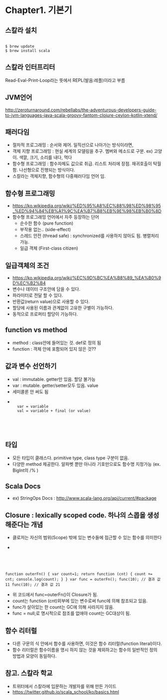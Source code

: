 # Chapter1. 기본기

## 스칼라 설치
<pre><code>
$ brew update
$ brew install scala
</code></pre>

## 스칼라 인터프리터
Read-Eval-Print-Loop라는 뜻에서 REPL(발음:레플)이라고 부름

## JVM언어
http://zeroturnaround.com/rebellabs/the-adventurous-developers-guide-to-jvm-languages-java-scala-groovy-fantom-clojure-ceylon-kotlin-xtend/

## 패러다임
- 절차적 프로그래밍 : 순서와 제어. 일직선으로 나아가는 방식이라면,
- 객체 지향 프로그래밍 : 현실 세계의 모델링을 추구. 멤버와 메소드로 구분. ex) 고양이. 색깔, 크기, 소리를 내다, 먹다
- 함수형 프로그래밍 : 함수자체도 값으로 취급. 리스트 처리에 장점. 재귀호출이 탁월 함. 나선형으로 진행되는 방식이다.
- 스칼라는 객체지향, 함수형의 다중패러다임 언어 임.

## 함수형 프로그래밍 
- https://ko.wikipedia.org/wiki/%ED%95%A8%EC%88%98%ED%98%95_%ED%94%84%EB%A1%9C%EA%B7%B8%EB%9E%98%EB%B0%8D
- 함수형 프로그래밍 언어에서 자주 등장하는 단어
    -  순수한 함수 (pure function)
    -  부작용 없는.. (side-effect)
    -  스레드 안전 (thread safe) : synchronized를 사용하지 않아도 됨. 병렬처리 가능.
    -  일급 객체 (First-class citizen)

## 일급객체의 조건 
- https://ko.wikipedia.org/wiki/%EC%9D%BC%EA%B8%89_%EA%B0%9D%EC%B2%B4
- 변수나 데이터 구조안에 담을 수 있다.
- 파라미터로 전달 할 수 있다.
- 반환값(return value)으로 사용할 수 있다.
- 할당에 사용된 이름과 관계없이 고유한 구별이 가능하다.
- 동적으로 프로퍼티 할당이 가능하다.

## function vs method
- method : class안에 들어있는 것. def로 정의 됨
- function : 객체 안에 포함되어 있지 않은 것??

## 값과 변수 선언하기
- val : immutable. getter만 있음. 할당 불가능
- var : mutable. getter/setter모두 있음. value
- 세미콜론 안 써도 됨
- <pre><code>
    var = variable
    val = variable + final (or value)
</code></pre>

## 타입
- 모든 타입이 클래스다. primitive type, class type 구분이 없음.
- 다양한 method 제공한다. 알파벳 뿐만 아니라 기호만으로도 함수명 지정가능 (ex. BigInt의 /% )

## Scala Docs
- ex) StringOps Docs : http://www.scala-lang.org/api/current/#package

## Closure : lexically scoped code. 하나의 스콥을 생성해준다는 개념
- 클로저는 자신의 범위(Scope) 밖에 있는 변수들에 접근할 수 있는 함수를 의미한다
- <pre><code>
function outerFn() {
    var count=1;
    return function (cnt) {
        count += cnt;
        console.log(count);
    }
}
var func = outerFn();
func(10); // 결과 값 11
func(10); // 결과 값 21
</code></pre>
- 위 코드에서 func=outerFn()이 Closure가 됨.
- count는 function (cnt)외부에 있는 변수로써 func에 의해 참조되고 있음.
- func가 살아있는 한 count는 GC에 의해 사라지지 않음.
- func = null;로 명시적으로 참조를 없애야 count는 GC대상이 됨.

## 함수 리터럴
- 다른 구문의 식 안에서 함수를 사용하면, 이것은 함수 리터럴(function literal)이다.
- 함수 리터럴은 함수이름을 명시 하지 않는 것을 제외하고는 함수의 일반적인 정의 방법과 모양이 동일하다.

## 참고. 스칼라 학교
- 트위터에서 스칼라에 입문하는 개발자를 위해 만든 가이드
- https://twitter.github.io/scala_school/ko/basics.html